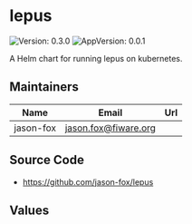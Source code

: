 # lepus

![Version: 0.3.0](https://img.shields.io/badge/Version-0.3.0-informational?style=flat-square) ![AppVersion: 0.0.1](https://img.shields.io/badge/AppVersion-0.0.1-informational?style=flat-square)

A Helm chart for running lepus on kubernetes.

## Maintainers

| Name | Email | Url |
| ---- | ------ | --- |
| jason-fox | <jason.fox@fiware.org> |  |

## Source Code

* <https://github.com/jason-fox/lepus>

## Values

